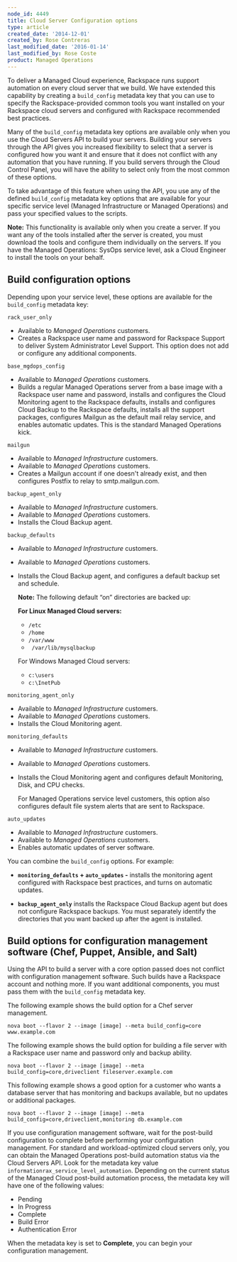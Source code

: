 ```yaml
---
node_id: 4449
title: Cloud Server Configuration options
type: article
created_date: '2014-12-01'
created_by: Rose Contreras
last_modified_date: '2016-01-14'
last_modified_by: Rose Coste
product: Managed Operations
---
```


To deliver a Managed Cloud experience, Rackspace runs support automation
on every cloud server that we build. We have extended this capability by
creating a `build_config` metadata key that you can use to specify the
Rackspace-provided common tools you want installed on your Rackspace
cloud servers and configured with Rackspace recommended best practices.

Many of the `build_config` metadata key options are available only when
you use the Cloud Servers API to build your servers. Building your
servers through the API gives you increased flexibility to select that a
server is configured how you want it and ensure that it does not
conflict with any automation that you have running. If you build servers
through the Cloud Control Panel, you will have the ability to select
only from the most common of these options.

To take advantage of this feature when using the API, you use any of the
defined `build_config` metadata key options that are available for your
specific service level (Managed Infrastructure or Managed Operations)
and pass your specified values to the scripts.

**Note:** This functionality is available only when you create a server.
If you want any of the tools installed after the server is created, you
must download the tools and configure them individually on the servers.
If you have the Managed Operations: SysOps service level, ask a Cloud
Engineer to install the tools on your behalf.

Build configuration options
---------------------------

Depending upon your service level, these options are available for the
`build_config` metadata key:

`rack_user_only`

-   Available to *Managed Operations* customers.
-   Creates a Rackspace user name and password for Rackspace Support to
    deliver System Administrator Level Support. This option does not add
    or configure any additional components.

`base_mgdops_config`

-   Available to *Managed Operations* customers.
-   Builds a regular Managed Operations server from a base image with a
    Rackspace user name and password, installs and configures the Cloud
    Monitoring agent to the Rackspace defaults, installs and configures
    Cloud Backup to the Rackspace defaults, installs all the support
    packages, configures Mailgun as the default mail relay service, and
    enables automatic updates. This is the standard Managed
    Operations kick.

`mailgun`

-   Available to *Managed Infrastructure* customers.
-   Available to *Managed Operations* customers.
-   Creates a Mailgun account if one doesn't already exist, and then
    configures Postfix to relay to smtp.mailgun.com.

`backup_agent_only`

-   Available to *Managed Infrastructure* customers.
-   Available to *Managed Operations* customers.
-   Installs the Cloud Backup agent.

`backup_defaults`

-   Available to *Managed Infrastructure* customers.
-   Available to *Managed Operations* customers.
-   Installs the Cloud Backup agent, and configures a default backup set
    and schedule.

    **Note:** The following default &ldquo;on&rdquo; directories are backed up:

    **For Linux Managed Cloud servers:**

    -   `/etc`
    -   `/home`
    -   `/var/www`
    -   ` /var/lib/mysqlbackup`

    For Windows Managed Cloud servers:

    -   `c:\users`
    -   `c:\InetPub`

`monitoring_agent_only`

-   Available to *Managed Infrastructure* customers.
-   Available to *Managed Operations* customers.
-   Installs the Cloud Monitoring agent.

`monitoring_defaults`

-   Available to *Managed Infrastructure* customers.
-   Available to *Managed Operations* customers.
-   Installs the Cloud Monitoring agent and configures default
    Monitoring, Disk, and CPU checks.

    For Managed Operations service level customers, this option also
    configures default file system alerts that are sent to Rackspace.

`auto_updates`

-   Available to *Managed Infrastructure* customers.
-   Available to *Managed Operations* customers.
-   Enables automatic updates of server software.

You can combine the `build_config` options. For example:

-   **`monitoring_defaults` + `auto_updates` -** installs the monitoring
    agent configured with Rackspace best practices, and turns on
    automatic updates.

-   **`backup_agent_only`** installs the Rackspace Cloud Backup agent
    but does not configure Rackspace backups. You must separately
    identify the directories that you want backed up after the agent
    is installed.

Build options for configuration management software (Chef, Puppet, Ansible, and Salt)
-------------------------------------------------------------------------------------

Using the API to build a server with a core option passed does not
conflict with configuration management software. Such builds have a
Rackspace account and nothing more. If you want additional components,
you must pass them with the `build_config` metadata key.

The following example shows the build option for a Chef server
management.

    nova boot --flavor 2 --image [image] --meta build_config=core www.example.com

The following example shows the build option for building a file server
with a Rackspace user name and password only and backup ability.

    nova boot --flavor 2 --image [image] --meta build_config=core,driveclient fileserver.example.com

This following example shows a good option for a customer who wants a
database server that has monitoring and backups available, but no
updates or additional packages.

    nova boot --flavor 2 --image [image] --meta build_config=core,driveclient,monitoring db.example.com

If you use configuration management software, wait for the post-build
configuration to complete before performing your configuration
management. For standard and workload-optimized cloud servers only, you
can obtain the Managed Operations post-build automation status via the
Cloud Servers API. Look for the metadata key value
`informationrax_service_level_automation`. Depending on the current
status of the Managed Cloud post-build automation process, the metadata
key will have one of the following values:

-   Pending
-   In Progress
-   Complete
-   Build Error
-   Authentication Error

When the metadata key is set to **Complete**, you can begin your
configuration management.



